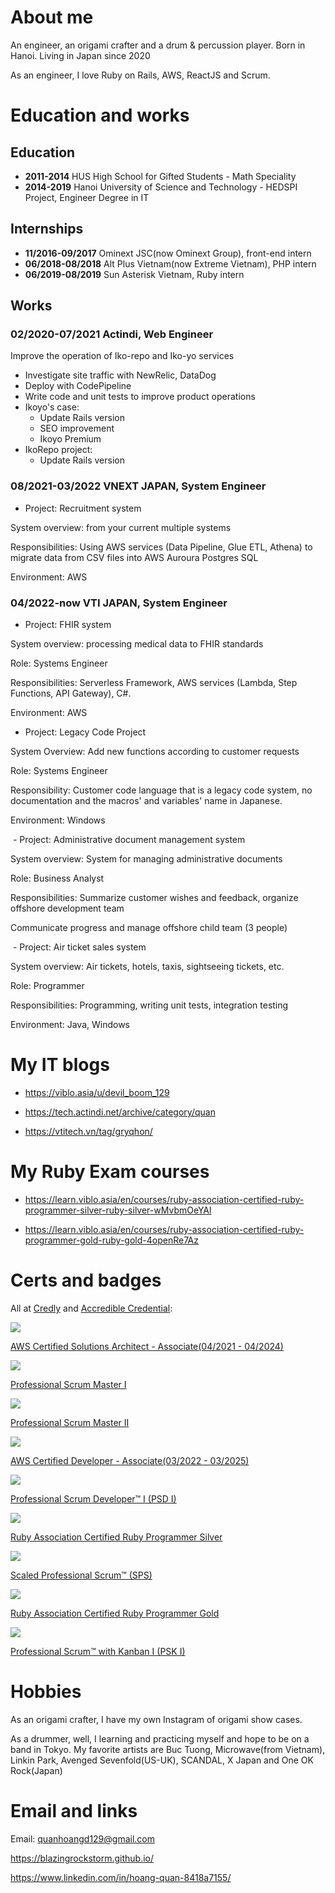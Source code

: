 # About me
An engineer, an origami crafter and a drum & percussion player. Born in Hanoi. Living in Japan since 2020

As an engineer, I love Ruby on Rails, AWS, ReactJS and Scrum.

# Education and works
## Education
- **2011-2014** HUS High School for Gifted Students - Math Speciality
- **2014-2019** Hanoi University of Science and Technology - HEDSPI Project, Engineer Degree in IT

## Internships
- **11/2016-09/2017** Ominext JSC(now Ominext Group), front-end intern
- **06/2018-08/2018** Alt Plus Vietnam(now Extreme Vietnam), PHP intern
- **06/2019-08/2019** Sun Asterisk Vietnam, Ruby intern

## Works

### **02/2020-07/2021** Actindi, Web Engineer

Improve the operation of Iko-repo and Iko-yo services
- Investigate site traffic with NewRelic, DataDog
- Deploy with CodePipeline
- Write code and unit tests to improve product operations
- Ikoyo's case:
  - Update Rails version
  - SEO improvement
  - Ikoyo Premium
- IkoRepo project:
  - Update Rails version

### **08/2021-03/2022** VNEXT JAPAN, System Engineer

- Project: Recruitment system

System overview: from your current multiple systems

Responsibilities: Using AWS services (Data Pipeline, Glue ETL, Athena) to migrate data from CSV files into AWS Auroura Postgres SQL

Environment: AWS

### **04/2022-now** VTI JAPAN, System Engineer

- Project: FHIR system 

System overview: processing medical data to FHIR standards 

Role: Systems Engineer 

Responsibilities: Serverless Framework, AWS services (Lambda, Step Functions, API Gateway), C#.

Environment: AWS

- Project: Legacy Code Project

System Overview: Add new functions according to customer requests

Role: Systems Engineer

Responsibility: Customer code language that is a legacy code system, no documentation and the macros' and variables' name in Japanese.

Environment: Windows

 - Project: Administrative document management system

System overview: System for managing administrative documents

Role: Business Analyst

Responsibilities: Summarize customer wishes and feedback, organize offshore development team

Communicate progress and manage offshore child team (3 people)

 - Project: Air ticket sales system

System overview: Air tickets, hotels, taxis, sightseeing tickets, etc.

Role: Programmer

Responsibilities: Programming, writing unit tests, integration testing

Environment: Java, Windows

# My IT blogs

- https://viblo.asia/u/devil_boom_129

- https://tech.actindi.net/archive/category/quan

- https://vtitech.vn/tag/gryqhon/

# My Ruby Exam courses

- https://learn.viblo.asia/en/courses/ruby-association-certified-ruby-programmer-silver-ruby-silver-wMvbmOeYAl

- https://learn.viblo.asia/en/courses/ruby-association-certified-ruby-programmer-gold-ruby-gold-4openRe7Az

# Certs and badges

All at [Credly](https://www.credly.com/users/duc-quan-hoang/badges) and [Accredible Credential](https://www.credential.net/profile/hoangquan691429/wallet):

 ![](assets/img/aws-certified-solutions-architect-associate.png)
  
  [AWS Certified Solutions Architect - Associate(04/2021 - 04/2024)](https://www.credly.com/badges/17efe8cf-9ea6-459f-ade9-dc22fff82000)

 ![](assets/img/professional-scrum-master-i-psm-i.png)
  
   [Professional Scrum Master I](https://www.credly.com/badges/02b796b7-b597-4cd7-b0d5-c547de1e23d4)

 ![](assets/img/professional-scrum-master-ii-psm-ii.png)
  
   [Professional Scrum Master II](https://www.credly.com/badges/142143ea-9211-420d-b94a-27632578dc0f)

 ![](assets/img/aws-certified-developer-associate.png)
  
   [AWS Certified Developer - Associate(03/2022 - 03/2025)](https://www.credly.com/badges/35bcfa40-10ae-420f-8e7c-3dd35c1c16aa)
   
 ![](assets/img/professional-scrum-developer-i-psd-i.png)
 
   [Professional Scrum Developer™ I (PSD I)](https://www.credly.com/badges/64c9b6c3-ce14-407c-ba93-174d6eb15d14)

 ![](assets/img/logo_silver_v21.png)
 
   [Ruby Association Certified Ruby Programmer Silver](https://www.credential.net/d6b90bcc-0a14-4039-94ba-5443ea9dd343)

 ![](assets/img/scaled-professional-scrum-sps.png)
   
   [Scaled Professional Scrum™ (SPS)](https://www.credly.com/badges/677aab13-e8b3-46e7-b93f-d1ac003f26c9)
   
 ![](assets/img/Ruby&#32;Gold.png)
 
   [Ruby Association Certified Ruby Programmer Gold](https://www.credential.net/3c8a0b29-cc9d-4249-a148-ddf1800e53d9)

 ![](assets/img/professional-scrum-with-kanban-i-psk-i.png)
   
   [Professional Scrum™ with Kanban I (PSK I)](https://www.credly.com/badges/15fdbca9-e0e7-4380-9204-b66a4904dc94)

# Hobbies

As an origami crafter, I have my own Instagram of origami show cases.

As a drummer, well, I learning and practicing myself and hope to be on a band in Tokyo. My favorite artists are Buc Tuong, Microwave(from Vietnam), Linkin Park, Avenged Sevenfold(US-UK), SCANDAL, X Japan and One OK Rock(Japan)

# Email and links

Email: quanhoangd129@gmail.com

https://blazingrockstorm.github.io/

https://www.linkedin.com/in/hoang-quan-8418a7155/

